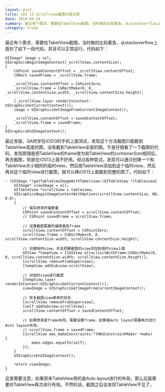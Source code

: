 ```yaml
---
layout: post
title: iOS 13 ScrollView截图问题记录
date: 2019-09-24
summary: 最近有个需求，需要给TabelView截图。当时做的比较着急，从stackoverflow上面抄了如下一段代码，并且可以正常运行。最近发版，QA同学在iOS13的手机上面测试，发现这个方法截图只能截到TableView高度的图，没有截到TableView全部的图。
category: Study
---
```

最近有个需求，需要给TabelView截图。当时做的比较着急，从stackoverflow上面抄了如下一段代码，并且可以正常运行。代码如下：
```objc
UIImage* image = nil;
UIGraphicsBeginImageContext(_scrollView.contentSize);
{
	CGPoint savedContentOffset = _scrollView.contentOffset;
	CGRect savedFrame = _scrollView.frame;

	_scrollView.contentOffset = CGPointZero;
	_scrollView.frame = CGRectMake(0, 0, _scrollView.contentSize.width, _scrollView.contentSize.height);

	[_scrollView.layer renderInContext: UIGraphicsGetCurrentContext()];     
	image = UIGraphicsGetImageFromCurrentImageContext();

	_scrollView.contentOffset = savedContentOffset;
	_scrollView.frame = savedFrame;
}
UIGraphicsEndImageContext();
```
最近发版，QA同学在iOS13的手机上面测试，发现这个方法截图只能截到TableView高度的图，没有截到TableView全部的图。于是仔细看了一下截图的代码，发现原理是把TableView的frame改为和TableView的containerSize相同后，再去截图，但是在iOS13上面不好用。经过各种尝试，发现可以通过创建一个和TableView大小相同的临时view，然后把TableView添加到这个临时view，然后再对这个临时view进行截图，就可以再iOS13上面截到完整的图了。代码如下：
```
- (UIImage *)getTableViewImageWithTabelview:(UITableView *)tableview{
    UIImage* viewImage = nil;
    UITableView *scrollView = tableview;
    UIGraphicsBeginImageContextWithOptions(scrollView.contentSize, NO, 0.0);
    {
		// 保存原来的偏移量
        CGPoint savedContentOffset = scrollView.contentOffset;
        // CGPoint savedFrame = scrollView.frame;

		// 设置截图需要的偏移量和frame
        scrollView.contentOffset = CGPointZero;
        scrollView.frame = CGRectMake(0, 0, scrollView.contentSize.width, scrollView.contentSize.height);
        
		// 创建临时view，并且把要截图的view添加到临时view上面
        UIView *tempView = [[UIView alloc]initWithFrame:CGRectMake(0, 0, scrollView.contentSize.width, scrollView.contentSize.height)];
        [scrollView removeFromSuperview];
        [tempView addSubview:scrollView];
        
		// 对临时view进行截图
        [tempView.layer renderInContext:UIGraphicsGetCurrentContext()];
        viewImage = UIGraphicsGetImageFromCurrentImageContext();
        
		// 恢复截图view原来的状态
        [scrollView removeFromSuperview];
        [self addSubview:scrollView];
        scrollView.contentOffset = savedContentOffset;

		// 如果原来是frame布局，需要设置frame，如果是Auto layout需要再次进行Auto layout布局。
		// scrollView.frame = savedFrame;
        [scrollView mas_makeConstraints:^(MASConstraintMaker *make) 	{
            make.edges.equalTo(self);
        }];
    }
    UIGraphicsEndImageContext();
    
    return viewImage;
}
```
这里需要注意，如果原来TableView用的是Auto layout进行的布局，那么后面需要对TableView再次进行布局。不然的话，截图之后会发现TableView不见了。